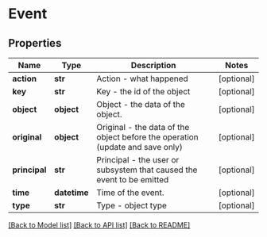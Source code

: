 # Event

## Properties
Name | Type | Description | Notes
------------ | ------------- | ------------- | -------------
**action** | **str** | Action - what happened | [optional] 
**key** | **str** | Key - the id of the object | [optional] 
**object** | **object** | Object - the data of the object. | [optional] 
**original** | **object** | Original - the data of the object before the operation (update and save only) | [optional] 
**principal** | **str** | Principal - the user or subsystem that caused the event to be emitted | [optional] 
**time** | **datetime** | Time of the event. | [optional] 
**type** | **str** | Type - object type | [optional] 

[[Back to Model list]](../README.md#documentation-for-models) [[Back to API list]](../README.md#documentation-for-api-endpoints) [[Back to README]](../README.md)


